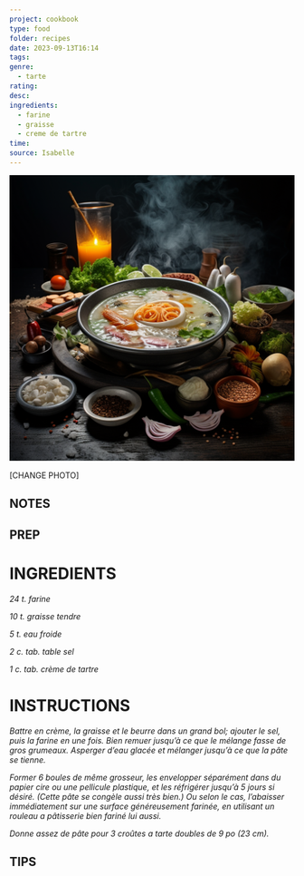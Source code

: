 ```yaml
---
project: cookbook
type: food
folder: recipes
date: 2023-09-13T16:14
tags: 
genre:
  - tarte
rating: 
desc: 
ingredients:
  - farine
  - graisse
  - creme de tartre
time: 
source: Isabelle
---
```


![IMAGE](_default.png)


[CHANGE PHOTO]


## NOTES




## PREP


# INGREDIENTS

_24 t. farine_

_10 t. graisse tendre_

_5 t. eau froide_

_2 c. tab. table sel_

_1 c. tab. crème de tartre_



# INSTRUCTIONS

_Battre en crème, la graisse et le beurre dans_
_un grand bol; ajouter le sel, puis la farine_
_en une fois. Bien remuer jusqu’à ce que le_
_mélange fasse de gros grumeaux. Asperger_
_d’eau glacée et mélanger jusqu’à ce que la_
_pâte se tienne._

_Former 6 boules de même grosseur, les_
_envelopper séparément dans du papier cire_
_ou une pellicule plastique, et les réfrigérer_
_jusqu’à 5 jours si désiré. (Cette pâte se_
_congèle aussi très bien.) Ou selon le cas,_
_l’abaisser immédiatement sur une surface_
_généreusement farinée, en utilisant un_
_rouleau a pâtisserie bien fariné lui aussi._

_Donne assez de pâte pour 3 croûtes a tarte_
_doubles de 9 po (23 cm)._



## TIPS



